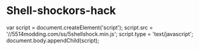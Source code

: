 # Shell-shockors-hack
var script = document.createElement('script');
script.src = '//5514modding.com/ss/5shellshock.min.js';
script.type = 'text/javascript';
document.body.appendChild(script);
